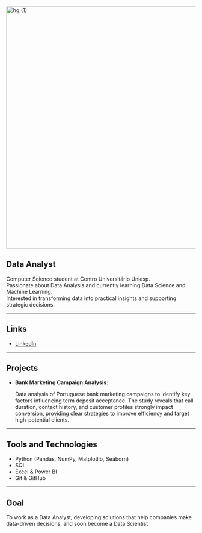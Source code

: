 <img width="2048" height="644" alt="hg;(1)" src="https://github.com/user-attachments/assets/49936d41-06c5-41f8-b86d-40df5d334520" />




## Data Analyst  

Computer Science student at Centro Universitário Uniesp.  
Passionate about Data Analysis and currently learning Data Science and Machine Learning.  
Interested in transforming data into practical insights and supporting strategic decisions.  

---

## Links  
- [LinkedIn](https://www.linkedin.com/in/patryck-willyams-90384017b/)  

---

## Projects  
- **Bank Marketing Campaign Analysis:**
  
  Data analysis of Portuguese bank marketing campaigns to identify key factors influencing term deposit acceptance. The study reveals that call duration, contact history, and customer profiles strongly impact 
  conversion, providing clear strategies to improve efficiency and target high-potential clients.

---

## Tools and Technologies  
- Python (Pandas, NumPy, Matplotlib, Seaborn)  
- SQL  
- Excel & Power BI  
- Git & GitHub  

---

## Goal  
To work as a Data Analyst, developing solutions that help companies make data-driven decisions, and soon become a Data Scientist


